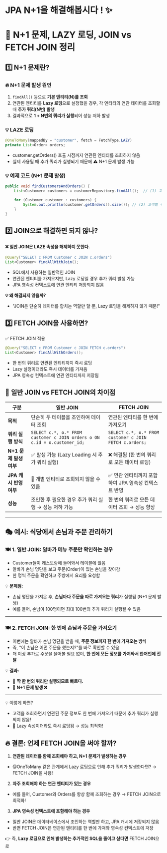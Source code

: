 # JPA N+1을 해결해봅시다 ! ✨

# 🚀 N+1 문제, LAZY 로딩, JOIN vs FETCH JOIN 정리

## 1️⃣ N+1 문제란?

### 🔥 **N+1 문제 발생 원인**
1. `findAll()` 등으로 **기본 엔티티(N)를 조회**
2. 연관된 엔티티를 **Lazy 로딩**으로 설정했을 경우, 각 엔티티의 연관 데이터를 조회할 때 **추가 쿼리(N번) 발생**
3. 결과적으로 **1 + N번의 쿼리가 실행**되어 성능 저하 발생

### 💡 **LAZE 로딩**
```java
@OneToMany(mappedBy = "customer", fetch = FetchType.LAZY)
private List<Order> orders;
```
- customer.getOrders() 호출 시점까지 연관된 엔티티를 조회하지 않음
- 실제 사용될 때 추가 쿼리가 실행되기 때문에 ⚠️ N+1 문제 발생 가능

### 💡 **예제 코드 (N+1 문제 발생)**
```java
public void findCustomersAndOrders() {
    List<Customer> customers = customerRepository.findAll();  // (1) 고객 리스트 조회 (쿼리 1번 실행)

    for (Customer customer : customers) {
        System.out.println(customer.getOrders().size()); // (2) 고객별 주문 조회 (쿼리 N번 실행)
    }
}
```

## 2️⃣ JOIN으로 해결하면 되지 않나?

#### ❌ 일반 JOIN은 LAZE 속성을 해제하지 못한다.
```java
@Query("SELECT c FROM Customer c JOIN c.orders")
List<Customer> findAllWithJoin();
```

- SQL에서 사용하는 일반적인 JOIN
- 연관된 엔티티를 가져오지만, Lazy 로딩일 경우 추가 쿼리 발생 가능
- JPA 영속성 컨텍스트에 연관 엔티티 저장되지 않음

**💡 왜 해결되지 않을까?**
- "JOIN은 단순히 데이터를 합치는 역할만 할 뿐, Lazy 로딩을 해제하지 않기 때문!"

## 3️⃣ FETCH JOIN을 사용하면? 
✅ FETCH JOIN 적용
```java
@Query("SELECT c FROM Customer c JOIN FETCH c.orders")
List<Customer> findAllWithOrders();
```
- 한 번의 쿼리로 연관된 엔티티까지 즉시 로딩
- Lazy 설정이더라도 즉시 데이터를 가져옴
- JPA 영속성 컨텍스트에 연관 엔티티까지 저장됨

## 📌 일반 JOIN vs FETCH JOIN의 차이점

| 구분 | 일반 JOIN | FETCH JOIN |
|------|-----------|-----------|
| **목적** | 단순히 두 테이블을 조인하여 데이터 조회 | 연관된 엔티티를 한 번에 가져오기 |
| **쿼리 실행 방식** | `SELECT c.*, o.* FROM customer c JOIN orders o ON c.id = o.customer_id;` | `SELECT c.*, o.* FROM customer c JOIN FETCH c.orders;` |
| **N+1 문제 발생 여부** | ✅ 발생 가능 (Lazy Loading 시 추가 쿼리 실행) | ❌ 해결됨 (한 번의 쿼리로 모든 데이터 로딩) |
| **JPA 캐시 반영 여부** | 🚨 개별 엔티티로 조회되지 않을 수 있음 | ✅ 연관 엔티티까지 포함하여 JPA 영속성 컨텍스트 반영 |
| **성능** | 조인한 후 필요한 경우 추가 쿼리 실행 → 성능 저하 가능 | 한 번의 쿼리로 모든 데이터 조회 → 성능 향상 |

---

## 🎭 예시: 식당에서 손님과 주문 관리하기

### 🍽️ 1. 일반 JOIN: 알바가 메뉴 주문만 확인하는 경우
- Customer들이 레스토랑에 들어와서 테이블에 앉음
- 알바가 손님 명단을 보고 주문(Order)이 있는 손님을 찾아감
- 한 명씩 주문을 확인하고 주방에서 요리를 요청함

💡 **문제점:**
- 손님 명단을 가져온 후, **손님마다 주문을 따로 가져오는 쿼리**가 실행됨 (N+1 문제 발생)
- 예를 들어, 손님이 100명이면 최대 100번의 추가 쿼리가 실행될 수 있음

---

### 🍽️ 2. FETCH JOIN: 한 번에 손님과 주문을 가져오기
- 이번에는 알바가 손님 명단을 받을 때, **주문 정보까지 한 번에 가져오는 방식**
- 즉, "이 손님은 어떤 주문을 했는지?"를 바로 확인할 수 있음
- 더 이상 추가로 주문을 물어볼 필요 없이, **한 번에 모든 정보를 가져와서 한꺼번에 전달**

💡 **결과:**
- 🚀 **딱 한 번의 쿼리만 실행되므로 빠르다.**
- 🚀 **N+1 문제 발생 ❌**

---

💡 이렇게 하면?
- 고객을 조회하면서 연관된 주문 정보도 한 번에 가져오기 때문에 추가 쿼리가 실행되지 않음!
- 🚀 Lazy 속성이더라도 즉시 로딩됨 → 성능 최적화!

## 🔥 결론: 언제 FETCH JOIN을 써야 할까?

1. **연관된 데이터를 함께 조회해야 하고, N+1 문제가 발생하는 경우**
- @OneToMany 같은 관계에서 Lazy 로딩으로 인해 추가 쿼리가 발생한다면? → FETCH JOIN을 사용!

2. **자주 조회해야 하는 연관 엔티티가 있는 경우**
- 예를 들어, Customer와 Orders를 항상 함께 조회하는 경우 → FETCH JOIN으로 최적화!

3. **JPA 영속성 컨텍스트에 포함해야 하는 경우**
- 일반 JOIN은 데이터베이스에서 조인하는 역할만 하고, JPA 캐시에 저장되지 않음
- 반면 FETCH JOIN은 연관된 엔티티를 한 번에 가져와 영속성 컨텍스트에 저장

👉 즉, **Lazy 로딩으로 인해 발생하는 추가적인 SQL을 줄이고 싶다면** FETCH JOIN으로